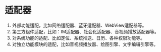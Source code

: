 #  适配器

1. 外部功能适配，比如网络适配器、蓝牙适配器、WebView适配器等。
2. 第三方组件适配，比如：IM适配器、社会化适配器、音视频播放适配器等。
3. 对系统功能的适配、比如定位、系统推送、日历、各种权限功能等。
4. 对独立功能模块的适配，比如音视频播放器、绘图引擎、文字编辑引擎等。
